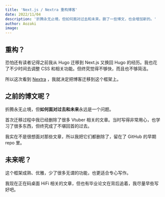 ```yaml
---
title: 'Next.js / Nextra 重构博客'
date: 2022/11/04
description: '折腾永无止境，但如何面对过去和未来。删了一些博文，也会增加新的。'
author: Aozaki
image:
---
```


## 重构？

恐怕还有读者记得之前我从 Hugo 迁移到 Next.js 又换回 Hugo 的经历。我也花了不少时间去调整 CSS 和相关功能。但终究觉得不够快，而且也不够简洁。

所以这次看到 [Nextra](https://github.com/shuding/nextra/tree/core) ，我就决定把博客迁移到这个框架上。

## 之前的博文呢？

折腾永无止境，但**如何面对过去和未来**永远是一个问题。

首次迁移过程中我已经删除了很多 Vtuber 相关的文章。当时写得非常用心，也学习了很多东西，但终究成了不堪回首的过去。

我实在不是很想面对那些文章，所以我把它们都删除了，留在了 GitHub 的早期 repo 里。

## 未来呢？

这个框架成熟、优雅，少了很多无谓的功能，也更适合专心写作。

我现在正在码桌面 HiFi 相关的文章，但也有毕业论文在背后追着，我尽量早些写好吧。
